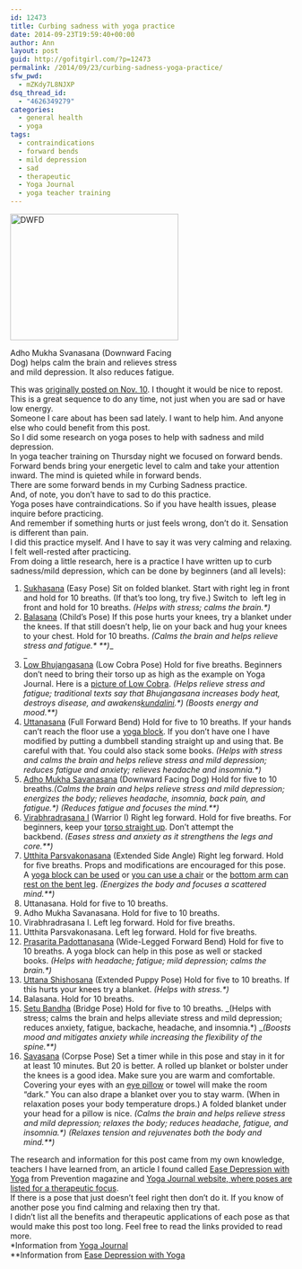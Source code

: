```yaml
---
id: 12473
title: Curbing sadness with yoga practice
date: 2014-09-23T19:59:40+00:00
author: Ann
layout: post
guid: http://gofitgirl.com/?p=12473
permalink: /2014/09/23/curbing-sadness-yoga-practice/
sfw_pwd:
  - mZKdy7L8NJXP
dsq_thread_id:
  - "4626349279"
categories:
  - general health
  - yoga
tags:
  - contraindications
  - forward bends
  - mild depression
  - sad
  - therapeutic
  - Yoga Journal
  - yoga teacher training
---
```

<div id="attachment_11456" style="width: 310px" class="wp-caption alignleft">
  <a href="http://gofitgirl.com/2013/11/sad/img_4757-2/" rel="attachment wp-att-11456"><img class="wp-image-11456 size-medium" src="http://gofitgirl.com/wp-content/uploads/2013/11/IMG_4757-300x225.jpg" alt="DWFD" width="300" height="225" /></a>
  
  <p class="wp-caption-text">
    Adho Mukha Svanasana (Downward Facing Dog) helps calm the brain and relieves stress and mild depression. It also reduces fatigue.
  </p>
</div>

  
This was [originally posted on Nov. 10](http://gofitgirl.com/2013/11/sad/). I thought it would be nice to repost. This is a great sequence to do any time, not just when you are sad or have low energy.  
Someone I care about has been sad lately. I want to help him. And anyone else who could benefit from this post.  
So I did some research on yoga poses to help with sadness and mild depression.  
In yoga teacher training on Thursday night we focused on forward bends. Forward bends bring your energetic level to calm and take your attention inward. The mind is quieted while in forward bends.  
There are some forward bends in my Curbing Sadness practice.  
And, of note, you don’t have to sad to do this practice.  
Yoga poses have contraindications. So if you have health issues, please inquire before practicing.  
And remember if something hurts or just feels wrong, don’t do it. Sensation is different than pain.  
I did this practice myself. And I have to say it was very calming and relaxing. I felt well-rested after practicing.  
From doing a little research, here is a practice I have written up to curb sadness/mild depression, which can be done by beginners (and all levels):

  1. [Sukhasana](http://www.yogajournal.com/poses/2481) (Easy Pose) Sit on folded blanket. Start with right leg in front and hold for 10 breaths. (If that’s too long, try five.) Switch to  left leg in front and hold for 10 breaths. _(Helps with stress; calms the brain.*)_
  2. [Balasana](http://www.yogajournal.com/poses/475) (Child’s Pose) If this pose hurts your knees, try a blanket under the knees. If that still doesn’t help, lie on your back and hug your knees to your chest. Hold for 10 breaths. _(Calms the brain and helps relieve stress and fatigue.\* \**)__  
_ 
  3. [Low Bhujangasana](http://www.yogajournal.com/poses/471) (Low Cobra Pose) Hold for five breaths. Beginners don’t need to bring their torso up as high as the example on Yoga Journal. Here is a [picture of Low Cobra](http://www.prevention.com/fitness/yoga/yoga-poses-depression?s=3). _(Helps relieve stress and fatigue; traditional texts say that Bhujangasana increases body heat, destroys disease, and awakens[kundalini](http://en.wikipedia.org/wiki/Kundalini).*)_ _(Boosts energy and mood.**)_
  4. [Uttanasana](http://www.yogajournal.com/poses/478) (Full Forward Bend) Hold for five to 10 breaths. If your hands can’t reach the floor use a [yoga block](http://www.yogaoutlet.com/userfiles/Guide/image/Yoga_StandingForwardFold_01_300x350.jpg). If you don’t have one I have modified by putting a dumbbell standing straight up and using that. Be careful with that. You could also stack some books. _(Helps with stress and calms the brain and helps relieve stress and mild depression; reduces fatigue and anxiety; relieves headache and insomnia.*)_
  5. [Adho Mukha Savanasana](http://www.yogajournal.com/poses/491) (Downward Facing Dog) Hold for five to 10 breaths._(Calms the brain and helps relieve stress and mild depression; energizes the body; relieves headache, insomnia, back pain, and fatigue.*)_ _(Reduces fatigue and focuses the mind.**)_
  6. [Virabhradrasana I](http://www.yogajournal.com/poses/1708) (Warrior I) Right leg forward. Hold for five breaths. For beginners, keep your [torso straight up](http://www.prevention.com/fitness/yoga/yoga-poses-depression?s=5). Don’t attempt the backbend. _(Eases stress and anxiety as it strengthens the legs and core.**)_
  7. [Utthita Parsvakonasana](http://www.yogajournal.com/poses/749) (Extended Side Angle) Right leg forward. Hold for five breaths. Props and modifications are encouraged for this pose. A [yoga block can be used](http://sallyparkesyoga.files.wordpress.com/2012/06/sideanglepose.png) or [you can use a chair](http://3.bp.blogspot.com/_p2Rj1krdETk/Sv30w2DUyAI/AAAAAAAAAzc/m5YkMi72cXs/s320/DSC05856_resize.JPG) or the [bottom arm can rest on the bent leg](http://www.google.com/url?sa=i&source=images&cd=&docid=hgINrL2SL_AYzM&tbnid=D2RRCwo5aJI9xM:&ved=0CAUQjBwwAA&url=http%3A%2F%2Fbrigiddineen.com%2Fwp-content%2Fuploads%2F2011%2F02%2FParsvakonasana.jpg&ei=iWR9Up7WKsaTiQLA2oHACA&psig=AFQjCNFJz-EKAL3DYU7F28biLo69DYZZyA&ust=1384035849737832). _(Energizes the body and focuses a scattered mind.**)_
  8. Uttanasana. Hold for five to 10 breaths.
  9. Adho Mukha Savanasana. Hold for five to 10 breaths.
 10. Virabhradrasana I. Left leg forward. Hold for five breaths.
 11. Utthita Parsvakonasana. Left leg forward. Hold for five breaths.
 12. [Prasarita Padottanasana](http://www.yogajournal.com/poses/693) (Wide-Legged Forward Bend) Hold for five to 10 breaths. A yoga block can help in this pose as well or stacked books. _(Helps with headache; fatigue; mild depression; calms the brain.*)_
 13. [Uttana Shishosana](http://www.yogajournal.com/poses/2476) (Extended Puppy Pose) Hold for five to 10 breaths. If this hurts your knees try a blanket. _(Helps with stress.*)_
 14. Balasana. Hold for 10 breaths.
 15. [Setu Bandha](http://www.yogajournal.com/poses/472) (Bridge Pose) Hold for five to 10 breaths. _(Helps with stress; calms the brain and helps alleviate stress and mild depression; reduces anxiety, fatigue, backache, headache, and insomnia.*) __(Boosts mood and mitigates anxiety while increasing the flexibility of the spine.**)_
 16. [Savasana](http://www.yogajournal.com/poses/482) (Corpse Pose) Set a timer while in this pose and stay in it for at least 10 minutes. But 20 is better. A rolled up blanket or bolster under the knees is a good idea. Make sure you are warm and comfortable. Covering your eyes with an [eye pillow](http://www.theyogawarehouse.com/proddetail.asp?prod=SE247E) or towel will make the room “dark.” You can also drape a blanket over you to stay warm. (When in relaxation poses your body temperature drops.) A folded blanket under your head for a pillow is nice. _(Calms the brain and helps relieve stress and mild depression; relaxes the body; reduces headache, fatigue, and insomnia.*)_ _(Relaxes tension and rejuvenates both the body and mind.**)_

The research and information for this post came from my own knowledge, teachers I have learned from, an article I found called [Ease Depression with Yoga](http://www.prevention.com/fitness/yoga/yoga-poses-depression) from Prevention magazine and [Yoga Journal website, where poses are listed for a therapeutic focus](http://www.yogajournal.com/poses/finder/therapeutic_focus/t_mild_depression).  
If there is a pose that just doesn’t feel right then don’t do it. If you know of another pose you find calming and relaxing then try that.  
I didn’t list all the benefits and therapeutic applications of each pose as that would make this post too long. Feel free to read the links provided to read more.  
*Information from [Yoga Journal](http://www.yogajournal.com/)  
**Information from [Ease Depression with Yoga](http://www.prevention.com/fitness/yoga/yoga-poses-depression)